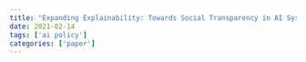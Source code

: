```yaml
---
title: "Expanding Explainability: Towards Social Transparency in AI System"
date: 2021-02-14
tags: ['ai policy']
categories: ['paper']
---
```

